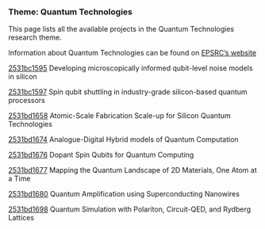 ### Theme: Quantum Technologies

This page lists all the available projects in the Quantum Technologies research theme.

Information about Quantum Technologies can be found on [EPSRC’s website](https://www.ukri.org/what-we-offer/browse-our-areas-of-investment-and-support/quantum-technologies-theme/)

[2531bc1595](../projects/2531bc1595.md) Developing microscopically informed qubit-level noise models in silicon

[2531bc1597](../projects/2531bc1597.md) Spin qubit shuttling in industry-grade silicon-based quantum processors

[2531bd1658](../projects/2531bd1658.md) Atomic-Scale Fabrication Scale-up for Silicon Quantum Technologies

[2531bd1674](../projects/2531bd1674.md) Analogue-Digital Hybrid models of Quantum Computation

[2531bd1676](../projects/2531bd1676.md) Dopant Spin Qubits for Quantum Computing

[2531bd1677](../projects/2531bd1677.md) Mapping the Quantum Landscape of 2D Materials, One Atom at a Time

[2531bd1680](../projects/2531bd1680.md) Quantum Amplification using Superconducting Nanowires

[2531bd1698](../projects/2531bd1698.md) Quantum Simulation with Polariton, Circuit-QED, and Rydberg Lattices

